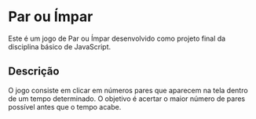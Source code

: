 # Par ou Ímpar

Este é um jogo de Par ou Ímpar desenvolvido como projeto final da disciplina básico de JavaScript.

## Descrição

O jogo consiste em clicar em números pares que aparecem na tela dentro de um tempo determinado. O objetivo é acertar o maior número de pares possível antes que o tempo acabe.
